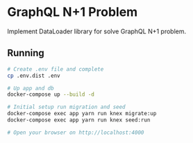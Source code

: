 # GraphQL N+1 Problem

Implement DataLoader library for solve GraphQL N+1 problem.

## Running

```bash
# Create .env file and complete
cp .env.dist .env

# Up app and db
docker-compose up --build -d

# Initial setup run migration and seed
docker-compose exec app yarn run knex migrate:up
docker-compose exec app yarn run knex seed:run

# Open your browser on http://localhost:4000
```

